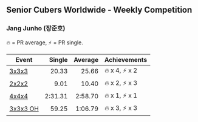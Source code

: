 ## Senior Cubers Worldwide - Weekly Competition
### Jang Junho (장준호)

🔥 = PR average, ⚡ = PR single.

| Event | Single | Average | Achievements|
| -- | --: | --: | :-- |
| [3x3x3](jang_junho/333.md) | 20.33 | 25.66 | 🔥 x 4, ⚡ x 2 |
| [2x2x2](jang_junho/222.md) | 9.01 | 10.40 | 🔥 x 2, ⚡ x 3 |
| [4x4x4](jang_junho/444.md) | 2:31.31 | 2:58.70 | 🔥 x 1, ⚡ x 1 |
| [3x3x3 OH](jang_junho/333oh.md) | 59.25 | 1:06.79 | 🔥 x 3, ⚡ x 3 |

<!-- Global site tag (gtag.js) - Google Analytics -->
<script async src="https://www.googletagmanager.com/gtag/js?id=UA-86348435-3"></script>
<script>window.dataLayer = window.dataLayer || []; function gtag() {dataLayer.push(arguments);} gtag('js', new Date()); gtag('config', 'UA-86348435-3');</script>
